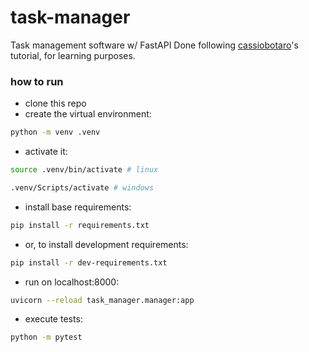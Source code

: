 # task-manager

Task management software w/ FastAPI
Done following [cassiobotaro](https://github.com/cassiobotaro/do_zero_a_implantacao/)'s tutorial, for learning purposes.

### how to run

-   clone this repo
-   create the virtual environment:

```sh
python -m venv .venv
```

-   activate it:

```sh
source .venv/bin/activate # linux

.venv/Scripts/activate # windows
```

-   install base requirements:

```sh
pip install -r requirements.txt
```

-   or, to install development requirements:

```sh
pip install -r dev-requirements.txt
```

-   run on localhost:8000:

```sh
uvicorn --reload task_manager.manager:app
```

- execute tests:

```sh
python -m pytest
```